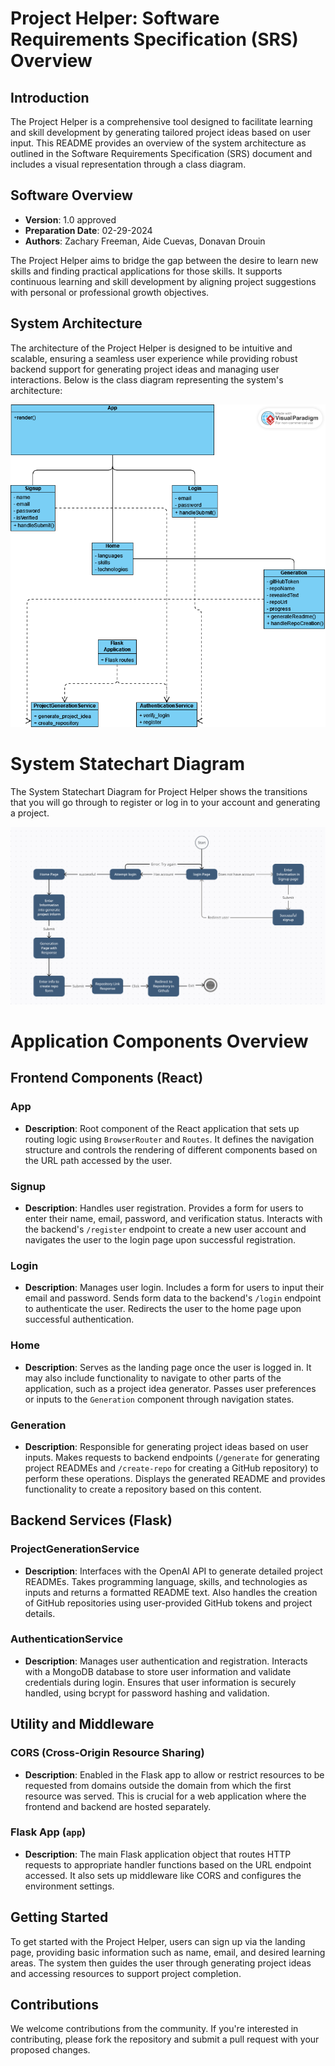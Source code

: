 # Project Helper: Software Requirements Specification (SRS) Overview

## Introduction

The Project Helper is a comprehensive tool designed to facilitate learning and skill development by generating tailored project ideas based on user input. This README provides an overview of the system architecture as outlined in the Software Requirements Specification (SRS) document and includes a visual representation through a class diagram.

## Software Overview

- **Version**: 1.0 approved
- **Preparation Date**: 02-29-2024
- **Authors**: Zachary Freeman, Aide Cuevas, Donavan Drouin

The Project Helper aims to bridge the gap between the desire to learn new skills and finding practical applications for those skills. It supports continuous learning and skill development by aligning project suggestions with personal or professional growth objectives.

## System Architecture

The architecture of the Project Helper is designed to be intuitive and scalable, ensuring a seamless user experience while providing robust backend support for generating project ideas and managing user interactions. Below is the class diagram representing the system's architecture:

![Class Diagram](classDiagram.png)

# System Statechart Diagram
The System Statechart Diagram for Project Helper shows the transitions that you will go through to register or log in to your account and generating a project.

![Statechart_Diagram](https://github.com/Zfreeman24/ProjectHelper/blob/main/StateChartDiagram.PNG)

# Application Components Overview

## Frontend Components (React)

### App
- **Description**: Root component of the React application that sets up routing logic using `BrowserRouter` and `Routes`. It defines the navigation structure and controls the rendering of different components based on the URL path accessed by the user.

### Signup
- **Description**: Handles user registration. Provides a form for users to enter their name, email, password, and verification status. Interacts with the backend's `/register` endpoint to create a new user account and navigates the user to the login page upon successful registration.

### Login
- **Description**: Manages user login. Includes a form for users to input their email and password. Sends form data to the backend's `/login` endpoint to authenticate the user. Redirects the user to the home page upon successful authentication.

### Home
- **Description**: Serves as the landing page once the user is logged in. It may also include functionality to navigate to other parts of the application, such as a project idea generator. Passes user preferences or inputs to the `Generation` component through navigation states.

### Generation
- **Description**: Responsible for generating project ideas based on user inputs. Makes requests to backend endpoints (`/generate` for generating project READMEs and `/create-repo` for creating a GitHub repository) to perform these operations. Displays the generated README and provides functionality to create a repository based on this content.

## Backend Services (Flask)

### ProjectGenerationService
- **Description**: Interfaces with the OpenAI API to generate detailed project READMEs. Takes programming language, skills, and technologies as inputs and returns a formatted README text. Also handles the creation of GitHub repositories using user-provided GitHub tokens and project details.

### AuthenticationService
- **Description**: Manages user authentication and registration. Interacts with a MongoDB database to store user information and validate credentials during login. Ensures that user information is securely handled, using bcrypt for password hashing and validation.

## Utility and Middleware

### CORS (Cross-Origin Resource Sharing)
- **Description**: Enabled in the Flask app to allow or restrict resources to be requested from domains outside the domain from which the first resource was served. This is crucial for a web application where the frontend and backend are hosted separately.

### Flask App (`app`)
- **Description**: The main Flask application object that routes HTTP requests to appropriate handler functions based on the URL endpoint accessed. It also sets up middleware like CORS and configures the environment settings.


## Getting Started

To get started with the Project Helper, users can sign up via the landing page, providing basic information such as name, email, and desired learning areas. The system then guides the user through generating project ideas and accessing resources to support project completion.

## Contributions

We welcome contributions from the community. If you're interested in contributing, please fork the repository and submit a pull request with your proposed changes.
